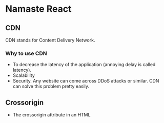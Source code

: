 # Namaste React

## CDN

CDN stands for Content Delivery Network.

### Why to use CDN

- To decrease the latency of the application (annoying delay is called latency).
- Scalability
- Security. Any website can come across DDoS attacks or similar. CDN can solve this problem pretty easily.

## Crossorigin

- The crossorigin attribute in an HTML <script> tag controls how the browser handles requests for external scripts that come from another domain.

## React vs ReactDOM

- React is a library and having all core functionality like hooks, state management like useState etc defined in this library.

- Whereas ReactDOM library is used to manipulate the DOM or modifiying the DOM. Creating root and rendering root is defined in ReactDOM library.

## React.createElement

This will create object of reactElement.

## Root.render()

This method will overwrite the root element which exists in HTML file...

## Package.json

It is a configuraton file for node project..

## Package-lock.json

It is a file which keeps the track of packages which is installed in project...

## Dependencies

- Dependencies, these're the packages which're required in production env also...
- DevDependencies, packages which are required in development phase only not in production dependencies...

## caret(^) vs tilde(~)

- caret is used to update the minor version automatically...
- tilde is used to update the major version automatically...

## Transitive Dependencies :- When we install any package, it might be depend on other packages and those packages also depends on other packages.. These packages are called transitive dependencies...

## npx vs Npm

Npm command is used to install a new package, where as Npx is used to execute a package..

# BUNDLERS :- Vite, Webpack, Parcel, Rollup or Browserify.

> Create_react_app uses Webpack behind the scene...

> Parcels gives us such Superpowers mentioned below

- Create a server

- **Hot Module Replacement :** Whenever you make changes in any of your project file it's automatically reload the app just like live-server. You don't need to press ctrl+r to reload the app it does automatically. Another example is nodemon package.

- **File Watcher Algorithm :** With the help of this algorithm the parcel knows that there is any change in the project files and it need to be reload app again. Parcel take care of it automatically.

- **Bundling :** Bundle up all project files into the dist directory.

- **Minify :** Minify the code files.

- Cleaning our Code

- Dev and Prod build

- Super fast build algorithm

- **Image Optimization :** Minify your images

- Caching while development

- Compression

- **Tree Shaking :** Removing unwanted code

- **Compatible with older version of browsers :** It uses Polyfills (A polyfill is a piece of code (usually JavaScript on the Web) used to provide modern functionality on older browsers that do not natively support it).

- Allows us to run our app on HTTPS on development env. (npx parcel index.html --https)

- Manages port number automatically. Suppose your one app is running on port:1234 than you start another app, parcel will take care of that and run that app on another available port.

- **Zero Config :** You just need to install parcel and tell the entry point and parcel will take care of all the things for you.

\*\*/

==============================================================================================================================

- Dev Server : Parcel’s builtin dev server is automatically started when you run the default parcel command, which is a shortcut for parcel serve. By default, it starts a server at http://localhost:1234. If port 1234 is already in use, then a fallback port will be used. After Parcel starts, the location where the dev server is listening will be printed to the terminal.

The dev server supports several options, which you can specify via CLI options:

- -p, --port – Overrides the default port. The PORT environment variable can also be used to set the port.

- --host – By default, the dev server accepts connections on all interfaces. You can override this to specify that only connections from certain hosts should be accepted.

- --open – Automatically opens the entry in your default browser after Parcel starts. You can also pass a browser name to open a different browser, e.g. --open safari.

==============================================================================================================================

- Hot reloading : As you make changes to your code, Parcel automatically rebuilds the changed files and updates your app in the browser. By default, Parcel fully reloads the page, but in some cases it may perform Hot Module Replacement (HMR). HMR improves the development experience by updating modules in the browser at runtime without needing a whole page refresh. This means that application state can be retained as you change small things in your code.

CSS changes are automatically applied via HMR with no page reload necessary. This is also true when using a framework with HMR support built in, like React (via Fast Refresh), and Vue.

==============================================================================================================================

- Lazy mode : In development, it can be frustrating to wait for your entire app to build before the dev server starts up. This is especially true when working on large apps with many pages. If you’re only working on one feature, you shouldn’t need to wait for all of the others to build unless you navigate to them.

You can use the --lazy CLI flag to tell Parcel to defer building files until they are requested in the browser, which can significantly reduce development build times. The server starts quickly, and when you navigate to a page for the first time, Parcel builds only the files necessary for that page. When you navigate to another page, that page will be built on demand. If you navigate back to a page that was previously built, it loads instantly.

parcel 'pages/\*.html' --lazy

This also works with dynamic import(), not just separate entries. So if you have a page with a dynamically loaded feature, that feature will not be built until it is activated. When it is requested, Parcel eagerly builds all of the dependencies as well, without waiting for them to be requested.

==============================================================================================================================

- Caching : Parcel caches everything it builds to disk. If you restart the dev server, Parcel will only rebuild files that have changed since the last time it ran. Parcel automatically tracks all of the files, configuration, plugins, and dev dependencies that are involved in your build, and granularly invalidates the cache when something changes. For example, if you change a configuration file, all of the source files that rely on that configuration will be rebuilt.

By default, the cache is stored in the .parcel-cache folder inside your project. You should add this folder to your .gitignore (or equivalent) so that it is not committed in your repo. You can also override the location of the cache using the --cache-dir CLI option.

Caching can also be disabled using the --no-cache flag. Note that this only disables reading from the cache – a .parcel-cache folder will still be created.

==============================================================================================================================

- HTTPS : Sometimes, you may need to use HTTPS during development. For example, you may need to use a certain hostname for authentication cookies, or debug mixed content issues. Parcel’s dev server supports HTTPS out of the box. You can either use an automatically generated certificate, or provide your own.

To use an automatically generated self-signed certificate, use the --https CLI flag. The first time you load the page, you may need to manually trust this certificate in your browser.

parcel src/index.html --https

To use a custom certificate, you’ll need to use the --cert and --key CLI options to specify the certificate file and private key respectively.

parcel src/index.html --cert certificate.cert --key private.key

==============================================================================================================================

- Auto install : When you use a language or plugin that isn’t included by default, Parcel will automatically install the necessary dependencies into your project for you. For example, if you include a .sass file, Parcel will install the @parcel/transformer-sass plugin. When this happens, you'll see a message in the terminal, and the new dependency will be added to the devDependencies in your package.json.

Parcel automatically detects which package manager you use in your project based on the lock file. For example, if yarn.lock is found, then Yarn will be used to install packages. If no lock file is found, then the package manager is chosen based on what is installed on your system. The following package managers are currently supported, listed in priority order:

    Yarn
    Pnpm
    Npm

Auto install only occurs during development by default. During production builds, if a dependency is missing, the build will fail. You can also disable auto install during development using the --no-autoinstall CLI flag.
